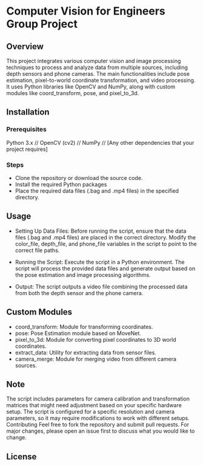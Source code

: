 # Computer Vision for Engineers Group Project
## Overview
This project integrates various computer vision and image processing techniques to process and analyze data from multiple sources, including depth sensors and phone cameras. 
The main functionalities include pose estimation, pixel-to-world coordinate transformation, and video processing. 
It uses Python libraries like OpenCV and NumPy, along with custom modules like coord_transform, pose, and pixel_to_3d.

## Installation
### Prerequisites
Python 3.x //
OpenCV (cv2) //
NumPy //
[Any other dependencies that your project requires]
### Steps
- Clone the repository or download the source code.
- Install the required Python packages
- Place the required data files (.bag and .mp4 files) in the specified directory.
## Usage
- Setting Up Data Files: Before running the script, ensure that the data files (.bag and .mp4 files) are placed in the correct directory. Modify the color_file, depth_file, and phone_file variables in the script to point to the correct file paths.

- Running the Script: Execute the script in a Python environment. The script will process the provided data files and generate output based on the pose estimation and image processing algorithms.

- Output: The script outputs a video file combining the processed data from both the depth sensor and the phone camera.

## Custom Modules
- coord_transform: Module for transforming coordinates.
- pose: Pose Estimation module based on MoveNet.
- pixel_to_3d: Module for converting pixel coordinates to 3D world coordinates.
- extract_data: Utility for extracting data from sensor files.
- camera_merge: Module for merging video from different camera sources.
  
## Note
The script includes parameters for camera calibration and transformation matrices that might need adjustment based on your specific hardware setup.
The script is configured for a specific resolution and camera parameters, so it may require modifications to work with different setups.
Contributing
Feel free to fork the repository and submit pull requests. For major changes, please open an issue first to discuss what you would like to change.

## License
